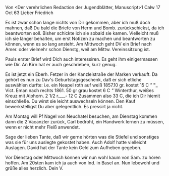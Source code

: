 Von <Der verehrlichen Redaction der Jugendblätter, Manuscript>1 
 Calw 17 Oct 63
Lieber Friedrich

Es ist zwar schon lange nichts von Dir gekommen, aber ich muß doch mahnen, daß Du bald die Briefe von Herm und Bomb. zurückschickst, da ich beantworten soll. Bisher schickte ich sie sobald sie kamen. Vielleicht muß ich sie länger behalten, um erst Notizen zu machen und beantworten zu können, wenn es so lang ansteht. Am Mittwoch geht DV ein Brief nach Amer. oder vielmehr schon Dienstg, weil am Mittw. Vereinssitzung ist.

Pauls erster Brief wird Dich auch interessiren. Es geht ihm einigermassen wie Dir. An Kirn hat er auch geschrieben, kurz genug.

Es ist jetzt ein Eberh. Fetzer in der Kanzleistraße der Marken verkauft. Da gehört es nun zu Dav's Geburtstagsgeschenk, daß er sich etliche auswählen durfte: i.e.
ein Neapel roth auf weiß 1857.10 gr. kostet 15 C
_"_ __"___ Vict. Eman nach rechts 1861. 50 gr grau kostet 6 C _"_ Winterthur, weißes Kreuz mit Alphorn. 2 1/2 r.___- 12 C
Zusammen also 33 C, die ich Dir hiemit einschließe. Du wirst sie leicht auswechseln können. Den Kauf bewerkstelligst Du aber gelegentlich. Es pressirt ja nicht.

Am Montag will Pf Nagel von Neuchatel besuchen, am Dienstag kommen dann die 2 Vacanzler zurück, Carl bedroht, ein Handwerk lernen zu müssen, wenn er nicht mehr Fleiß anwendet.

Sage der lieben Tante, daß wir gerne hörten was die Stiefel und sonstiges was sie für uns auslegte gekostet haben. Auch Adolf hatte vielleicht Auslagen. David hat der Tante kein Geld zum Aufheben gegeben.

Vor Dienstag oder Mittwoch können wir nun wohl kaum von Sam. zu hören hoffen. Am 20sten kam ich ja auch von Ind. in Basel an. Nun lebewohl und grüße alles herzlich.
 Dein V.
